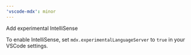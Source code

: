 ```yaml
---
'vscode-mdx': minor
---
```


Add experimental IntelliSense

To enable IntelliSense, set `mdx.experimentalLanguageServer` to `true` in your
VSCode settings.
